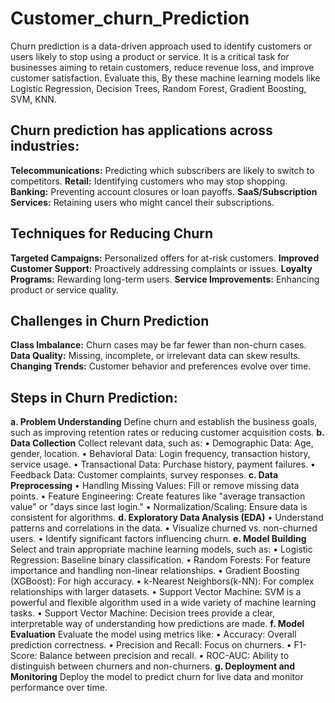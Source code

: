 # Customer_churn_Prediction
Churn prediction is a data-driven approach used to identify customers or users likely to stop using a product or service. It is a critical task for businesses aiming to retain customers, reduce revenue loss, and improve customer satisfaction. Evaluate this, By these machine learning models like Logistic Regression, Decision Trees, Random Forest, Gradient Boosting, SVM, KNN.
## Churn prediction has applications across industries:
**Telecommunications:** Predicting which subscribers are likely to switch to competitors.
**Retail:** Identifying customers who may stop shopping.
**Banking:** Preventing account closures or loan payoffs.
**SaaS/Subscription Services:** Retaining users who might cancel their subscriptions.
## Techniques for Reducing Churn
**Targeted Campaigns:** Personalized offers for at-risk customers.
**Improved Customer Support:** Proactively addressing complaints or issues.
**Loyalty Programs:** Rewarding long-term users.
**Service Improvements:** Enhancing product or service quality.
## Challenges in Churn Prediction
**Class Imbalance:** Churn cases may be far fewer than non-churn cases.
**Data Quality:** Missing, incomplete, or irrelevant data can skew results.
**Changing Trends:** Customer behavior and preferences evolve over time.
## Steps in Churn Prediction:
**a. Problem Understanding**
Define churn and establish the business goals, such as improving retention rates or reducing customer acquisition costs.
**b. Data Collection**
Collect relevant data, such as:
•	Demographic Data: Age, gender, location.
•	Behavioral Data: Login frequency, transaction history, service usage.
•	Transactional Data: Purchase history, payment failures.
•	Feedback Data: Customer complaints, survey responses.
**c. Data Preprocessing**
•	Handling Missing Values: Fill or remove missing data points.
•	Feature Engineering: Create features like "average transaction value" or "days since last login."
•	Normalization/Scaling: Ensure data is consistent for algorithms.
**d. Exploratory Data Analysis (EDA)**
•	Understand patterns and correlations in the data.
•	Visualize churned vs. non-churned users.
•	Identify significant factors influencing churn.
**e. Model Building**
Select and train appropriate machine learning models, such as:
•	Logistic Regression: Baseline binary classification.
•	Random Forests: For feature importance and handling non-linear relationships.
•	Gradient Boosting (XGBoost): For high accuracy.
•	k-Nearest Neighbors(k-NN): For complex relationships with larger datasets.
•	Support Vector Machine: SVM is a powerful and flexible algorithm used in a wide variety of machine learning tasks.
•	Support Vector Machine: Decision trees provide a clear, interpretable way of understanding how predictions are made.
**f. Model Evaluation**
Evaluate the model using metrics like:
•	Accuracy: Overall prediction correctness.
•	Precision and Recall: Focus on churners.
•	F1-Score: Balance between precision and recall.
•	ROC-AUC: Ability to distinguish between churners and non-churners.
**g. Deployment and Monitoring**
Deploy the model to predict churn for live data and monitor performance over time.

